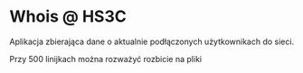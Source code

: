 # Whois @ HS3C

Aplikacja zbierająca dane o aktualnie podłączonych użytkownikach do sieci.

Przy 500 linijkach można rozważyć rozbicie na pliki